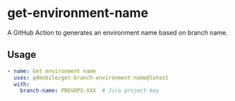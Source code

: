 # get-environment-name

A GitHub Action to generates an environment name based on branch name.

## Usage

```yaml
- name: Get environment name
  uses: q4mobile/get-branch-environment-name@latest
  with:
    branch-name: PRDVOPS-XXX  # Jira project key
```
